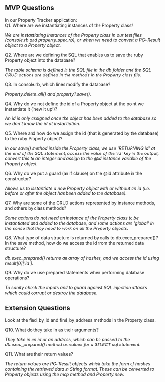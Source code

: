 <h2>MVP Questions</h2>
In our Property Tracker application:
<br>
Q1. Where are we instantiating instances of the Property class?

<em>We are instantiating instances of the Property class in our test files (console.rb and property_spec.rb), or when we need to convert a PG::Result object to a Property object.</em>

Q2. Where are we defining the SQL that enables us to save the ruby Property object into the database?

<em>The table schema is defined in the SQL file in the db folder and the SQL CRUD actions are defined in the methods in the Property class file.</em>

Q3. In console.rb, which lines modify the database?

<em>Property.delete_all() and property1.save().</em>

Q4. Why do we not define the id of a Property object at the point we instantiate it (‘new it up’)?

<em>An id is only assigned once the object has been added to the database so we don't know the id at instantiation.</em>

Q5. Where and how do we assign the id (that is generated by the database) to the ruby Property object?

<em>In our save() method inside the Property class, we use 'RETURNING id' at the end of the SQL statement, access the value of the 'id' key in the output, convert this to an integer and assign to the @id instance variable of the Property object.</em>

Q6. Why do we put a guard (an if clause) on the @id attribute in the constructor?

<em>Allows us to instantiate a new Property object with or without an id (i.e. before or after the object has been added to the database).</em>

Q7. Why are some of the CRUD actions represented by instance methods, and others by class methods?

<em>Some actions do not need an instance of the Property class to be instantiated and added to the database, and some actions are 'global' in the sense that they need to work on all the Property objects.</em>

Q8. What type of data structure is returned by calls to db.exec_prepared()? In the save method, how do we access the id from the returned data structure?

<em>db.exec_prepared() returns an array of hashes, and we access the id using result[0]['id'].</em>

Q9. Why do we use prepared statements when performing database operations?

<em>To sanity check the inputs and to guard against SQL injection attacks which could corrupt or destroy the database.</em>

<h2>Extension Questions</h2>
Look at the find_by_id and find_by_address methods in the Property class.

Q10. What do they take in as their arguments?

<em>They take in an id or an address, which can be passed to the db.exec_prepared() method as values for a SELECT sql statement.</em>

Q11. What are their return values?

<em>The return values are PG::Result objects which take the form of hashes containing the retrieved data in String format. These can be converted to Property objects using the map method and Property.new.</em>
